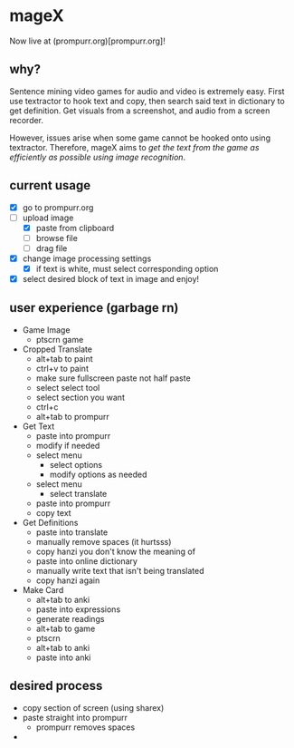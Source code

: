 # mageX

Now live at (prompurr.org)[prompurr.org]!

## why?

Sentence mining video games for audio and video is extremely easy. First use textractor to hook text and copy, then search said text in dictionary to get definition. Get visuals from a screenshot, and audio from a screen recorder.

However, issues arise when some game cannot be hooked onto using textractor. Therefore, mageX aims to *get the text from the game as efficiently as possible using image recognition*.

## current usage
  - [x] go to prompurr.org
  - [ ] upload image
    - [x] paste from clipboard
    - [ ] browse file
    - [ ] drag file
  - [x] change image processing settings 
    - [x] if text is white, must select corresponding option
  - [x] select desired block of text in image and enjoy!

## user experience (garbage rn)
- Game Image
  - ptscrn game
- Cropped Translate
  - alt+tab to paint
  - ctrl+v to paint
  - make sure fullscreen paste not half paste
  - select select tool
  - select section you want
  - ctrl+c
  - alt+tab to prompurr
- Get Text
  - paste into prompurr
  - modify if needed
  - select menu
    - select options
    - modify options as needed
  - select menu
    - select translate
  - paste into prompurr
  - copy text
- Get Definitions
  - paste into translate
  - manually remove spaces (it hurtsss)
  - copy hanzi you don't know the meaning of
  - paste into online dictionary
  - manually write text that isn't being translated
  - copy hanzi again
- Make Card
  - alt+tab to anki
  - paste into expressions
  - generate readings
  - alt+tab to game
  - ptscrn
  - alt+tab to anki
  - paste into anki

## desired process
- copy section of screen (using sharex)
- paste straight into prompurr
  - prompurr removes spaces
- 
